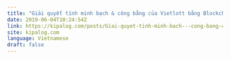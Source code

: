 ```yaml
---
title: "Giải quyết tính minh bạch & công bằng của Vietlott bằng Blockchain"
date: 2019-06-04T10:24:54Z
link: https://kipalog.com/posts/Giai-quyet-tinh-minh-bach---cong-bang-cua-Vietlott-bang-Blockchain?utm_medium=RSS&utm_source=news.12bit.vn
site: kipalog.com
language: Vietnamese
draft: false
---
```


